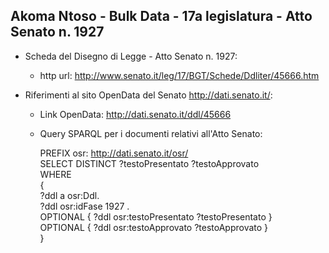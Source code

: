 ## Akoma Ntoso - Bulk Data - 17a legislatura - Atto Senato n. 1927 ##

* Scheda del Disegno di Legge - Atto Senato n. 1927:
	* http url: http://www.senato.it/leg/17/BGT/Schede/Ddliter/45666.htm

* Riferimenti al sito OpenData del Senato http://dati.senato.it/:
	* Link OpenData: http://dati.senato.it/ddl/45666
	* Query SPARQL per i documenti relativi all'Atto Senato:

        PREFIX osr: <http://dati.senato.it/osr/>  
		SELECT DISTINCT ?testoPresentato ?testoApprovato  
		WHERE  
		{  
		    ?ddl a osr:Ddl.  
		    ?ddl osr:idFase 1927 .  
		    OPTIONAL { ?ddl osr:testoPresentato ?testoPresentato }  
		    OPTIONAL { ?ddl osr:testoApprovato ?testoApprovato }  
		}
		